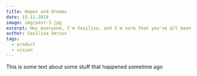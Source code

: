 ```yaml
---
title: Hopes and dreams
date: 13.11.2018
image: img/post-3.jpg
excerpt: Hey everyone, I'm Vasilisa, and I'm sure that you've all been dying to know what I'm up to these days :-) For those of you who don't know me, let me just say a few words about my background and where I'm at.
author: Vasilisa Versus
tags:
  - product
  - vision
---
```


This is some text about some stuff that happened sometime ago
